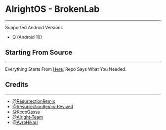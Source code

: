 # AlrightOS - BrokenLab
-------------------------------
Supported Android Versions

- Q (Android 10) 

## Starting From Source
---------

Everything Starts From [Here](https://github.com/AlrightAndroid-Brokenlab/platform_manifest), Repo Says What You Needed.


 ## Credits
---------

- [@ResurrectionRemix](https://github.com/ResurrectionRemix)
- [@ResurrectionRemix-Revived](https://github.com/ResurrectionRemix-Revived)
- [@KeepQassa](https://github.com/KeepQassa)
- [@Alright-Team](https://github.com/Alright-Team)
- [@AyraHikari](https://github.com/AyraHikari/)
